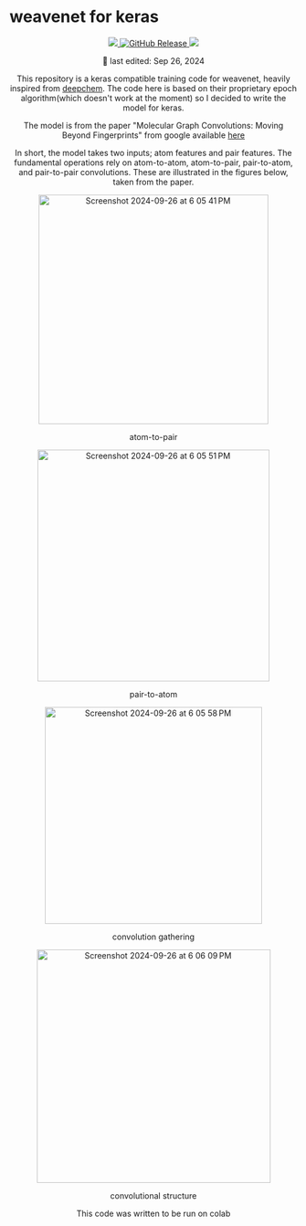 # weavenet for keras

<div align="center">
    <a href="https://opensource.org/licenses/Apache-2.0">
        <img src="https://img.shields.io/badge/License-Apache_2.0-blue.svg"/>
    </a>
    <a href="https://github.com/jwwhangbo/keras_weavenet">
        <img alt="GitHub Release" src="https://img.shields.io/github/v/release/jwwhangbo/keras_weavenet"/>
    </a>
    <img src="https://img.shields.io/badge/keras-v.3.4.1-green"/>
<div/>

📆 last edited: Sep 26, 2024

This repository is a keras compatible training code for weavenet, heavily inspired from [deepchem](https://github.com/deepchem/deepchem). The code here is based on their proprietary epoch algorithm(which doesn't work at the moment) so I decided to write the model for keras.

The model is from the paper "Molecular Graph Convolutions: Moving Beyond Fingerprints" from google available [here](https://arxiv.org/abs/1603.00856)

In short, the model takes two inputs; atom features and pair features. The fundamental operations rely on atom-to-atom, atom-to-pair, pair-to-atom, and pair-to-pair convolutions. These are illustrated in the figures below, taken from the paper.

<img width="402" alt="Screenshot 2024-09-26 at 6 05 41 PM" src="https://github.com/user-attachments/assets/3f3547d6-59ba-4f2b-a8c7-d4ae3a846fb1">

atom-to-pair

<img width="406" alt="Screenshot 2024-09-26 at 6 05 51 PM" src="https://github.com/user-attachments/assets/e57c28e7-f52b-4f92-a1e2-3fe5762dd872">

pair-to-atom

<img width="380" alt="Screenshot 2024-09-26 at 6 05 58 PM" src="https://github.com/user-attachments/assets/160c5489-9aab-4050-9b84-146368add092">

convolution gathering

<img width="409" alt="Screenshot 2024-09-26 at 6 06 09 PM" src="https://github.com/user-attachments/assets/963c51ea-5c39-48f0-8fb3-2b853884c226">

convolutional structure

This code was written to be run on colab



